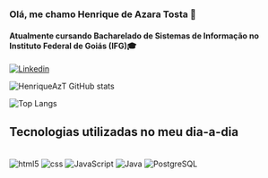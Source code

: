 
### Olá, me chamo Henrique de Azara Tosta 👋
#### Atualmente cursando Bacharelado de Sistemas de Informação no Instituto Federal de Goiás (IFG)🎓

[![Linkedin](https://img.shields.io/badge/LinkedIn-0077B5?style=for-the-badge&logo=linkedin&logoColor=white)](https://www.linkedin.com/in/henrique-de-azara-tosta-690799219/)

![HenriqueAzT GitHub stats](https://github-readme-stats-chi-blush-75.vercel.app/api?username=HenriqueAzT&show_icons=true&theme=dracula)

![Top Langs](https://github-readme-stats-chi-blush-75.vercel.app/api/top-langs/?username=HenriqueAzT&layout=compact&theme=dracula)

## Tecnologias utilizadas no meu dia-a-dia

<div style="display: inline_block"><br/>
    <img align="center" alt="html5" src="https://img.shields.io/badge/HTML5-E34F26?style=for-the-badge&logo=html5&logoColor=white" />
    <img align="center" alt="css" src="https://img.shields.io/badge/CSS3-1572B6?style=for-the-badge&logo=css3&logoColor=white" />
    <img align="center" alt="JavaScript" src="https://img.shields.io/badge/JavaScript-F7DF1E?style=for-the-badge&logo=javascript&logoColor=black" />
    <img align="center" alt="Java" src="https://img.shields.io/badge/Java-ED8B00?style=for-the-badge&logo=openjdk&logoColor=white" />
    <img align="center" alt="PostgreSQL" src="https://img.shields.io/badge/PostgreSQL-316192?style=for-the-badge&logo=postgresql&logoColor=white" />
</div>
